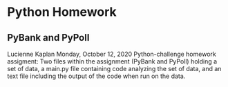 # Python Homework
## PyBank and PyPoll
Lucienne Kaplan
Monday, October 12, 2020
Python-challenge homework assigment:
Two files within the assignment (PyBank and PyPoll) holding a set of data, a main.py file containing code analyzing the set of data, and an text file including the output of the code when run on the data.
